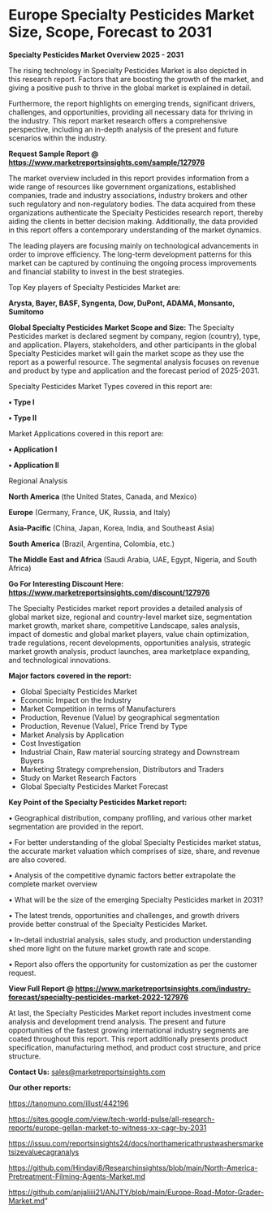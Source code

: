 # Europe Specialty Pesticides Market Size, Scope, Forecast to 2031

<Strong> Specialty Pesticides Market Overview 2025 - 2031</strong>

The rising technology in Specialty Pesticides Market is also depicted in this research report. Factors that are boosting the growth of the market, and giving a positive push to thrive in the global market is explained in detail.

Furthermore, the report highlights on emerging trends, significant drivers, challenges, and opportunities, providing all necessary data for thriving in the industry. This report market research offers a comprehensive perspective, including an in-depth analysis of the present and future scenarios within the industry.

<strong>Request Sample Report @ <a href=https://www.marketreportsinsights.com/sample/127976>https://www.marketreportsinsights.com/sample/127976</a></strong>

The market overview included in this report provides information from a wide range of resources like government organizations, established companies, trade and industry associations, industry brokers and other such regulatory and non-regulatory bodies. The data acquired from these organizations authenticate the Specialty Pesticides research report, thereby aiding the clients in better decision making. Additionally, the data provided in this report offers a contemporary understanding of the market dynamics.

The leading players are focusing mainly on technological advancements in order to improve efficiency. The long-term development patterns for this market can be captured by continuing the ongoing process improvements and financial stability to invest in the best strategies.

Top Key players of Specialty Pesticides Market are:

<strong>Arysta, Bayer, BASF, Syngenta, Dow, DuPont, ADAMA, Monsanto, Sumitomo</strong>

<strong><b>Global Specialty Pesticides Market Scope and Size:</b></strong>
The Specialty Pesticides market is declared segment by company, region (country), type, and application. Players, stakeholders, and other participants in the global Specialty Pesticides market will gain the market scope as they use the report as a powerful resource. The segmental analysis focuses on revenue and product by type and application and the forecast period of 2025-2031.

Specialty Pesticides Market Types covered in this report are:

<strong>• Type I

• Type II</strong>

Market Applications covered in this report are:

<strong>• Application I

• Application II</strong> 

Regional Analysis

<strong>North America</strong> (the United States, Canada, and Mexico)

<strong>Europe</strong> (Germany, France, UK, Russia, and Italy)

<strong>Asia-Pacific</strong> (China, Japan, Korea, India, and Southeast Asia)

<strong>South America</strong> (Brazil, Argentina, Colombia, etc.)

<strong>The Middle East and Africa</strong> (Saudi Arabia, UAE, Egypt, Nigeria, and South Africa)

<strong>Go For Interesting Discount Here: <a href=https://www.marketreportsinsights.com/discount/127976>https://www.marketreportsinsights.com/discount/127976</a></strong>

The Specialty Pesticides market report provides a detailed analysis of global market size, regional and country-level market size, segmentation market growth, market share, competitive Landscape, sales analysis, impact of domestic and global market players, value chain optimization, trade regulations, recent developments, opportunities analysis, strategic market growth analysis, product launches, area marketplace expanding, and technological innovations.

<strong><b>Major factors covered in the report:</b></strong>
<ul>
  <li>Global Specialty Pesticides Market </li>
  <li>Economic Impact on the Industry</li>
  <li>Market Competition in terms of Manufacturers</li>
  <li>Production, Revenue (Value) by geographical segmentation</li>
  <li>Production, Revenue (Value), Price Trend by Type</li>
  <li>Market Analysis by Application</li>
  <li>Cost Investigation</li>
  <li>Industrial Chain, Raw material sourcing strategy and Downstream Buyers</li>
  <li>Marketing Strategy comprehension, Distributors and Traders</li>
  <li>Study on Market Research Factors</li>
  <li>Global Specialty Pesticides Market Forecast</li>
</ul>

<strong><b>Key Point of the Specialty Pesticides Market report:</b></strong>

• Geographical distribution, company profiling, and various other market segmentation are provided in the report.

• For better understanding of the global Specialty Pesticides market status, the accurate market valuation which comprises of size, share, and revenue are also covered.

• Analysis of the competitive dynamic factors better extrapolate the complete market overview

• What will be the size of the emerging Specialty Pesticides market in 2031?

• The latest trends, opportunities and challenges, and growth drivers provide better construal of the Specialty Pesticides Market.

• In-detail industrial analysis, sales study, and production understanding shed more light on the future market growth rate and scope.

• Report also offers the opportunity for customization as per the customer request.

<strong><b>View Full Report @ <a href=https://www.marketreportsinsights.com/industry-forecast/specialty-pesticides-market-2022-127976>https://www.marketreportsinsights.com/industry-forecast/specialty-pesticides-market-2022-127976</a></b></strong>


At last, the Specialty Pesticides Market report includes investment come analysis and development trend analysis. The present and future opportunities of the fastest growing international industry segments are coated throughout this report. This report additionally presents product specification, manufacturing method, and product cost structure, and price structure.

<strong>Contact Us:</strong>
sales@marketreportsinsights.com

<strong>Our other reports:</strong>

<a href=https://tanomuno.com/illust/442196>https://tanomuno.com/illust/442196</a>

<a href=https://sites.google.com/view/tech-world-pulse/all-research-reports/europe-gellan-market-to-witness-xx-cagr-by-2031>https://sites.google.com/view/tech-world-pulse/all-research-reports/europe-gellan-market-to-witness-xx-cagr-by-2031</a>

<a href=https://issuu.com/reportsinsights24/docs/northamericathrustwashersmarketsizevaluecagranalys>https://issuu.com/reportsinsights24/docs/northamericathrustwashersmarketsizevaluecagranalys</a>

<a href=https://github.com/Hindavi8/Researchinsightss/blob/main/North-America-Pretreatment-Filming-Agents-Market.md>https://github.com/Hindavi8/Researchinsightss/blob/main/North-America-Pretreatment-Filming-Agents-Market.md</a>

<a href=https://github.com/anjaliiii21/ANJTY/blob/main/Europe-Road-Motor-Grader-Market.md>https://github.com/anjaliiii21/ANJTY/blob/main/Europe-Road-Motor-Grader-Market.md</a>"
